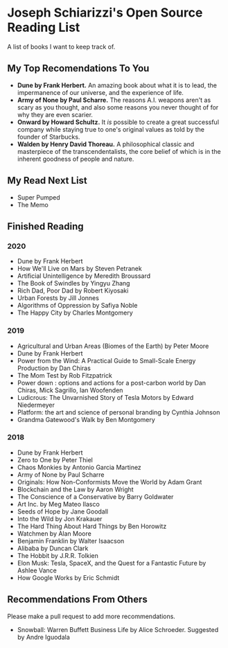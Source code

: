 # Joseph Schiarizzi's Open Source Reading List
A list of books I want to keep track of.


## My Top Recomendations To You
- **Dune by Frank Herbert.** An amazing book about what it is to lead, the impermanence of our universe, and the experience of life.
- **Army of None by Paul Scharre.** The reasons A.I. weapons aren't as scary as you thought, and also some reasons you never thought of for why they are even scarier. 
- **Onward by Howard Schultz.** It *is* possible to create a great successful company while staying true to one's original values as told by the founder of Starbucks.
- **Walden by Henry David Thoreau.** A philosophical classic and masterpiece of the transcendentalists, the core belief of which is in the inherent goodness of people and nature. 


## My Read Next List
- Super Pumped
- The Memo

## Finished Reading

### 2020
- Dune by Frank Herbert
- How We'll Live on Mars by Steven Petranek
- Artificial Unintelligence by Meredith Broussard
- The Book of Swindles by Yingyu Zhang
- Rich Dad, Poor Dad by Robert Kiyosaki
- Urban Forests by Jill Jonnes
- Algorithms of Oppression by Safiya Noble
- The Happy City by Charles Montgomery

### 2019
- Agricultural and Urban Areas (Biomes of the Earth) by Peter Moore
- Dune by Frank Herbert
- Power from the Wind: A Practical Guide to Small-Scale Energy Production by Dan Chiras
- The Mom Test by Rob Fitzpatrick
- Power down : options and actions for a post-carbon world by Dan Chiras, Mick Sagrillo, Ian Woofenden
- Ludicrous: The Unvarnished Story of Tesla Motors by Edward Niedermeyer
- Platform: the art and science of personal branding by Cynthia Johnson
- Grandma Gatewood's Walk by Ben Montgomery

### 2018
- Dune by Frank Herbert
- Zero to One by Peter Thiel
- Chaos Monkies by Antonio Garcia Martinez  
- Army of None by Paul Scharre
- Originals: How Non-Conformists Move the World by Adam Grant
- Blockchain and the Law by Aaron Wright
- The Conscience of a Conservative by Barry Goldwater
- Art Inc. by Meg Mateo Ilasco
- Seeds of Hope by Jane Goodall
- Into the Wild by Jon Krakauer
- The Hard Thing About Hard Things by Ben Horowitz
- Watchmen by Alan Moore
- Benjamin Franklin by Walter Isaacson
- Alibaba by Duncan Clark
- The Hobbit by J.R.R. Tolkien 
- Elon Musk: Tesla, SpaceX, and the Quest for a Fantastic Future by Ashlee Vance
- How Google Works by Eric Schmidt

## Recommendations From Others
Please make a pull request to add more recommendations. 

- Snowball: Warren Buffett Business Life by Alice Schroeder. Suggested by Andre Iguodala 
